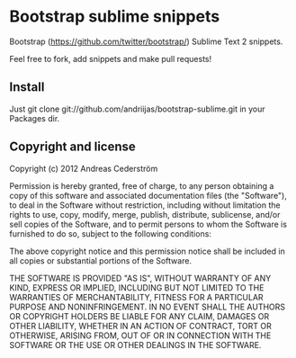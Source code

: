 Bootstrap sublime snippets
==========================

Bootstrap (https://github.com/twitter/bootstrap/) Sublime Text 2 snippets.

Feel free to fork, add snippets and make pull requests!

Install
-------

Just git clone git://github.com/andriijas/bootstrap-sublime.git in your Packages dir.

Copyright and license
---------------------

Copyright (c) 2012 Andreas Cederström

Permission is hereby granted, free of charge, to any person obtaining a copy of this software and associated documentation files (the "Software"), to deal in the Software without restriction, including without limitation the rights to use, copy, modify, merge, publish, distribute, sublicense, and/or sell copies of the Software, and to permit persons to whom the Software is furnished to do so, subject to the following conditions:

The above copyright notice and this permission notice shall be included in all copies or substantial portions of the Software.

THE SOFTWARE IS PROVIDED "AS IS", WITHOUT WARRANTY OF ANY KIND, EXPRESS OR IMPLIED, INCLUDING BUT NOT LIMITED TO THE WARRANTIES OF MERCHANTABILITY, FITNESS FOR A PARTICULAR PURPOSE AND NONINFRINGEMENT. IN NO EVENT SHALL THE AUTHORS OR COPYRIGHT HOLDERS BE LIABLE FOR ANY CLAIM, DAMAGES OR OTHER LIABILITY, WHETHER IN AN ACTION OF CONTRACT, TORT OR OTHERWISE, ARISING FROM, OUT OF OR IN CONNECTION WITH THE SOFTWARE OR THE USE OR OTHER DEALINGS IN THE SOFTWARE.
